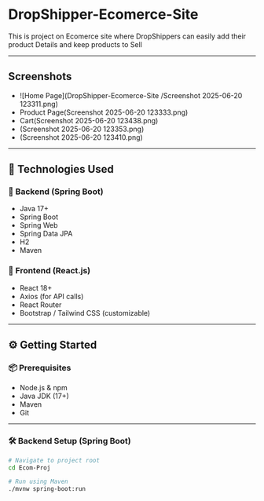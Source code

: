 # DropShipper-Ecomerce-Site
This is project on Ecomerce site where DropShippers can easily add their product Details and keep products to Sell

---
## Screenshots
- ![Home Page](DropShipper-Ecomerce-Site
/Screenshot 2025-06-20 123311.png)
- Product Page(Screenshot 2025-06-20 123333.png)
- Cart(Screenshot 2025-06-20 123438.png)
- (Screenshot 2025-06-20 123353.png)
- (Screenshot 2025-06-20 123410.png)
---

## 🚀 Technologies Used

### 🧩 Backend (Spring Boot)
- Java 17+
- Spring Boot
- Spring Web
- Spring Data JPA
- H2
- Maven

### 🎨 Frontend (React.js)
- React 18+
- Axios (for API calls)
- React Router
- Bootstrap / Tailwind CSS (customizable)

---

## ⚙️ Getting Started

### 📦 Prerequisites
- Node.js & npm
- Java JDK (17+)
- Maven
- Git

---

### 🛠 Backend Setup (Spring Boot)

```bash
# Navigate to project root
cd Ecom-Proj

# Run using Maven
./mvnw spring-boot:run
